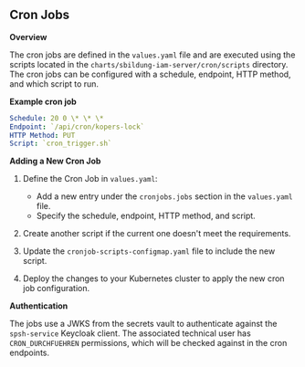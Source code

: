 ## Cron Jobs

**Overview**

The cron jobs are defined in the `values.yaml` file and are executed using the scripts located in the `charts/sbildung-iam-server/cron/scripts` directory. The cron jobs can be configured with a schedule, endpoint, HTTP method, and which script to run.

**Example cron job**

```yaml
Schedule: 20 0 \* \* \*
Endpoint: `/api/cron/kopers-lock`
HTTP Method: PUT
Script: `cron_trigger.sh`
```

**Adding a New Cron Job**

1. Define the Cron Job in `values.yaml`:

    - Add a new entry under the `cronjobs.jobs` section in the `values.yaml` file.
    - Specify the schedule, endpoint, HTTP method, and script.

2. Create another script if the current one doesn't meet the requirements.

3. Update the `cronjob-scripts-configmap.yaml` file to include the new script.

4. Deploy the changes to your Kubernetes cluster to apply the new cron job configuration.

**Authentication**

The jobs use a JWKS from the secrets vault to authenticate against the `spsh-service` Keycloak client. The associated technical user has `CRON_DURCHFUEHREN` permissions, which will be checked against in the cron endpoints.

